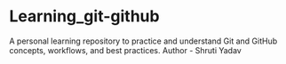 # Learning_git-github
A personal learning repository to practice and understand Git and GitHub concepts, workflows, and best practices.
Author - Shruti Yadav

